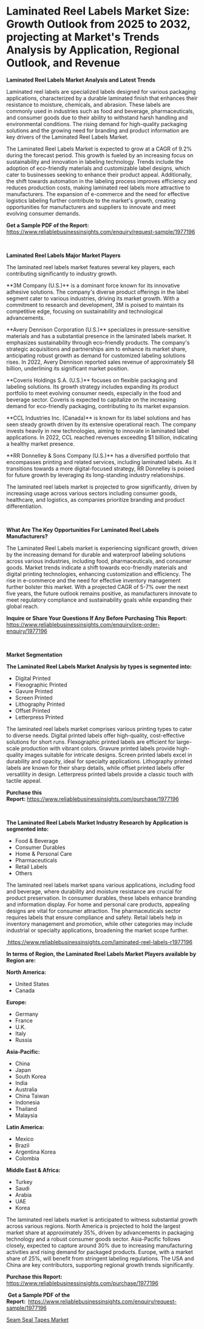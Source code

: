 <p><h1>Laminated Reel Labels Market Size: Growth Outlook from 2025 to 2032, projecting at Market's Trends Analysis by Application, Regional Outlook, and Revenue</h1></p><p><strong>Laminated Reel Labels Market Analysis and Latest Trends</strong></p>
<p><p>Laminated reel labels are specialized labels designed for various packaging applications, characterized by a durable laminated finish that enhances their resistance to moisture, chemicals, and abrasion. These labels are commonly used in industries such as food and beverage, pharmaceuticals, and consumer goods due to their ability to withstand harsh handling and environmental conditions. The rising demand for high-quality packaging solutions and the growing need for branding and product information are key drivers of the Laminated Reel Labels Market.</p><p>The Laminated Reel Labels Market is expected to grow at a CAGR of 9.2% during the forecast period. This growth is fueled by an increasing focus on sustainability and innovation in labeling technology. Trends include the adoption of eco-friendly materials and customizable label designs, which cater to businesses seeking to enhance their product appeal. Additionally, the shift towards automation in the labeling process improves efficiency and reduces production costs, making laminated reel labels more attractive to manufacturers. The expansion of e-commerce and the need for effective logistics labeling further contribute to the market's growth, creating opportunities for manufacturers and suppliers to innovate and meet evolving consumer demands.</p></p>
<p><strong>Get a Sample PDF of the Report:&nbsp;</strong> <a href="https://www.reliablebusinessinsights.com/enquiry/request-sample/1977196?utm_campaign=2761&utm_medium=2&utm_source=Github&utm_content=ia&utm_term=06042025&utm_id=laminated-reel-labels">https://www.reliablebusinessinsights.com/enquiry/request-sample/1977196</a></p>
<p>&nbsp;</p>
<p><strong>Laminated Reel Labels Major Market Players</strong></p>
<p><p>The laminated reel labels market features several key players, each contributing significantly to industry growth. </p><p>**3M Company (U.S.)** is a dominant force known for its innovative adhesive solutions. The company's diverse product offerings in the label segment cater to various industries, driving its market growth. With a commitment to research and development, 3M is poised to maintain its competitive edge, focusing on sustainability and technological advancements.</p><p>**Avery Dennison Corporation (U.S.)** specializes in pressure-sensitive materials and has a substantial presence in the laminated labels market. It emphasizes sustainability through eco-friendly products. The company's strategic acquisitions and partnerships aim to enhance its market share, anticipating robust growth as demand for customized labeling solutions rises. In 2022, Avery Dennison reported sales revenue of approximately $8 billion, underlining its significant market position.</p><p>**Coveris Holdings S.A. (U.S.)** focuses on flexible packaging and labeling solutions. Its growth strategy includes expanding its product portfolio to meet evolving consumer needs, especially in the food and beverage sector. Coveris is expected to capitalize on the increasing demand for eco-friendly packaging, contributing to its market expansion.</p><p>**CCL Industries Inc. (Canada)** is known for its label solutions and has seen steady growth driven by its extensive operational reach. The company invests heavily in new technologies, aiming to innovate in laminated label applications. In 2022, CCL reached revenues exceeding $1 billion, indicating a healthy market presence.</p><p>**RR Donnelley & Sons Company (U.S.)** has a diversified portfolio that encompasses printing and related services, including laminated labels. As it transitions towards a more digital-focused strategy, RR Donnelley is poised for future growth by leveraging its long-standing industry relationships.</p><p>The laminated reel labels market is projected to grow significantly, driven by increasing usage across various sectors including consumer goods, healthcare, and logistics, as companies prioritize branding and product differentiation.</p></p>
<p>&nbsp;</p>
<p><strong>What Are The Key Opportunities For Laminated Reel Labels Manufacturers?</strong></p>
<p><p>The Laminated Reel Labels market is experiencing significant growth, driven by the increasing demand for durable and waterproof labeling solutions across various industries, including food, pharmaceuticals, and consumer goods. Market trends indicate a shift towards eco-friendly materials and digital printing technologies, enhancing customization and efficiency. The rise in e-commerce and the need for effective inventory management further bolster this market. With a projected CAGR of 5-7% over the next five years, the future outlook remains positive, as manufacturers innovate to meet regulatory compliance and sustainability goals while expanding their global reach.</p></p>
<p><strong>Inquire or Share Your Questions If Any Before Purchasing This Report:</strong> <a href="https://www.reliablebusinessinsights.com/enquiry/pre-order-enquiry/1977196?utm_campaign=2761&utm_medium=2&utm_source=Github&utm_content=ia&utm_term=06042025&utm_id=laminated-reel-labels">https://www.reliablebusinessinsights.com/enquiry/pre-order-enquiry/1977196</a></p>
<p>&nbsp;</p>
<p><strong>Market Segmentation</strong></p>
<p><strong>The Laminated Reel Labels Market Analysis by types is segmented into:</strong></p>
<p><ul><li>Digital Printed</li><li>Flexographic Printed</li><li>Gavure Printed</li><li>Screen Printed</li><li>Lithography Printed</li><li>Offset Printed</li><li>Letterpress Printed</li></ul></p>
<p><p>The laminated reel labels market comprises various printing types to cater to diverse needs. Digital printed labels offer high-quality, cost-effective solutions for short runs. Flexographic printed labels are efficient for large-scale production with vibrant colors. Gravure printed labels provide high-quality images suitable for intricate designs. Screen printed labels excel in durability and opacity, ideal for specialty applications. Lithography printed labels are known for their sharp details, while offset printed labels offer versatility in design. Letterpress printed labels provide a classic touch with tactile appeal.</p></p>
<p><strong>Purchase this Report:&nbsp;</strong><a href="https://www.reliablebusinessinsights.com/purchase/1977196?utm_campaign=2761&utm_medium=2&utm_source=Github&utm_content=ia&utm_term=06042025&utm_id=laminated-reel-labels">https://www.reliablebusinessinsights.com/purchase/1977196</a></p>
<p>&nbsp;</p>
<p><strong>The Laminated Reel Labels Market Industry Research by Application is segmented into:</strong></p>
<p><ul><li>Food & Beverage</li><li>Consumer Durables</li><li>Home & Personal Care</li><li>Pharmaceuticals</li><li>Retail Labels</li><li>Others</li></ul></p>
<p><p>The laminated reel labels market spans various applications, including food and beverage, where durability and moisture resistance are crucial for product preservation. In consumer durables, these labels enhance branding and information display. For home and personal care products, appealing designs are vital for consumer attraction. The pharmaceuticals sector requires labels that ensure compliance and safety. Retail labels help in inventory management and promotion, while other categories may include industrial or specialty applications, broadening the market scope further.</p></p>
<p><a href="https://www.reliablebusinessinsights.com/laminated-reel-labels-r1977196?utm_campaign=2761&utm_medium=2&utm_source=Github&utm_content=ia&utm_term=06042025&utm_id=laminated-reel-labels">&nbsp;https://www.reliablebusinessinsights.com/laminated-reel-labels-r1977196</a></p>
<p><strong>In terms of Region, the Laminated Reel Labels Market Players available by Region are:</strong></p>
<p>
    <p> <strong> North America: </strong>
        <ul>
            <li>United States</li>
            <li>Canada</li>
        </ul>
        </p> 
    <p> <strong> Europe: </strong>
        <ul>
            <li>Germany</li>
            <li>France</li>
            <li>U.K.</li>
            <li>Italy</li>
            <li>Russia</li>
        </ul>
        </p> 
    <p> <strong> Asia-Pacific: </strong>
        <ul>
            <li>China</li>
            <li>Japan</li>
            <li>South Korea</li>
            <li>India</li>
            <li>Australia</li>
            <li>China Taiwan</li>
            <li>Indonesia</li>
            <li>Thailand</li>
            <li>Malaysia</li>
        </ul>
        </p> 
    <p> <strong> Latin America: </strong>
        <ul>
            <li>Mexico</li>
            <li>Brazil</li>
            <li>Argentina Korea</li>
            <li>Colombia</li>
        </ul>
        </p> 
    <p> <strong> Middle East & Africa: </strong>
        <ul>
            <li>Turkey</li>
            <li>Saudi</li>
            <li>Arabia</li>
            <li>UAE</li>
            <li>Korea</li>
        </ul>
    </p>
    </p>
<p><p>The laminated reel labels market is anticipated to witness substantial growth across various regions. North America is projected to hold the largest market share at approximately 35%, driven by advancements in packaging technology and a robust consumer goods sector. Asia-Pacific follows closely, expected to capture around 30% due to increasing manufacturing activities and rising demand for packaged products. Europe, with a market share of 25%, will benefit from stringent labeling regulations. The USA and China are key contributors, supporting regional growth trends significantly.</p></p>
<p><strong>Purchase this Report: </strong><a href="https://www.reliablebusinessinsights.com/purchase/1977196?utm_campaign=2761&utm_medium=2&utm_source=Github&utm_content=ia&utm_term=06042025&utm_id=laminated-reel-labels">https://www.reliablebusinessinsights.com/purchase/1977196</a></p>
<p>&nbsp;<strong>Get a Sample PDF of the Report:&nbsp;&nbsp;</strong><a href="https://www.reliablebusinessinsights.com/enquiry/request-sample/1977196?utm_campaign=2761&utm_medium=2&utm_source=Github&utm_content=ia&utm_term=06042025&utm_id=laminated-reel-labels">https://www.reliablebusinessinsights.com/enquiry/request-sample/1977196</a></p>
<p><strong></strong></p>
<p><p><a href="https://github.com/akaalahk/Market-Research-Report-List-1/blob/main/seam-seal-tapes-market.md?utm_campaign=2761&utm_medium=2&utm_source=Github&utm_content=ia&utm_term=06042025&utm_id=laminated-reel-labels">Seam Seal Tapes Market</a></p></p>